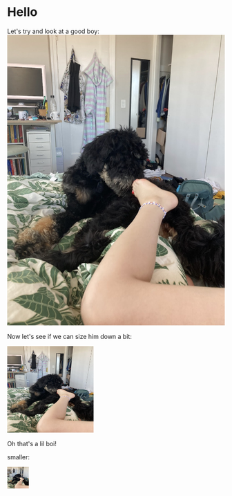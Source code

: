 # Hello

Let's try and look at a good boy:
![Description of Image](../gallery/allan.jpg)

Now let's see if we can size him down a bit:
<!-- ![Description of Image](../gallery/allan.jpg?size=5) -->
<img src="../gallery/allan.jpg" alt="Description of Image" width="200" height="200">

Oh that's a lil boi!

smaller:
<!-- ![Description of Image](../gallery/allan.jpg?size=100) -->
<img src="../gallery/allan.jpg" alt="Description of Image" width="50" height="50">